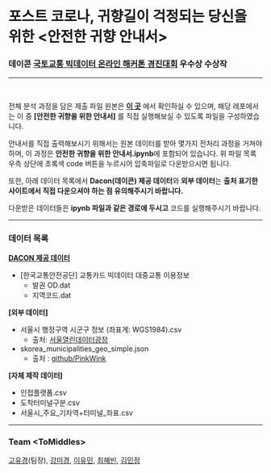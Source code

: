 # 포스트 코로나, 귀향길이 걱정되는 당신을 위한 <안전한 귀향 안내서> 

### 데이콘 **[국토교통 빅데이터 온라인 해커톤 경진대회](https://dacon.io/competitions/official/235622/overview/)** 우수상 수상작

---

<br>

전체 분석 과정을 담은 제출 파일 원본은 **[이 곳](https://dacon.io/competitions/official/235622/codeshare/1621?page=2&dtype=recent&ptype=pub)** 에서 확인하실 수 있으며, 해당 레포에서는 이 중  **[안전한 귀향을 위한 안내서]** 를 직접 실행해보실 수 있도록 파일을 구성하였습니다.

안내서를 직접 출력해보시기 위해서는 원본 데이터를 받아 몇가지 전처리 과정을 거쳐야 하며, 이 과정은 **안전한 귀향을 위한 안내서.ipynb**에 포함되어 있습니다. 위 파일 목록 우측 상단에 초록색 code 버튼을 누르시어 압축파일로 다운받으시면 됩니다.

또한, 아래 데이터 목록에서 **Dacon(데이콘) 제공 데이터**와 **외부 데이터**는 **출처 표기한 사이트에서 직접 다운으셔야 하는 점 유의해주시기 바랍니다.**

다운받은 데이터들은 **ipynb 파일과 같은 경로에 두시고** 코드를 실행해주시기 바랍니다.

---

### **데이터 목록**
[**DACON 제공 데이터**](https://dacon.io/competitions/official/235622/data/)
- [한국교통안전공단] 교통카드 빅데이터 대중교통 이용정보
    - 발권 OD.dat
    - 지역코드.dat

**[외부 데이터]**
- 서울시 행정구역 시군구 정보 (좌표계: WGS1984).csv
    - 출처: [서울열린데이터광장](https://data.seoul.go.kr/dataList/OA-11677/S/1/datasetView.do) 
- skorea_municipalities_geo_simple.json
    - 출처 : [github/PinkWink](https://github.com/PinkWink/DataScience/tree/master/data)

**[자체 제작 데이터]**
- 인접플랫폼.csv
- 도착터미널구분.csv
- 서울시_주요_기차역+터미널_좌표.csv

---

### Team \<ToMiddles\>

[고유경](http://github.com/602-go)(팀장), [강미경](https://github.com/gyeong707), [이유민](https://github.com/yourmean), [최혜빈](https://github.com/lilly9117), [김민정](https://github.com/kmmnjng528)
